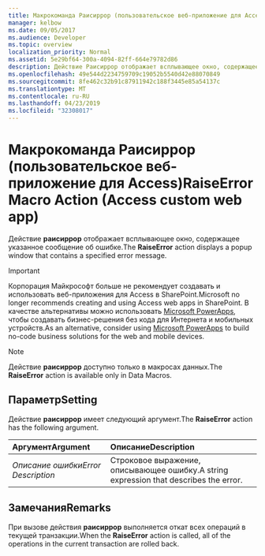 ```yaml
---
title: Макрокоманда Раисиррор (пользовательское веб-приложение для Access)
manager: kelbow
ms.date: 09/05/2017
ms.audience: Developer
ms.topic: overview
localization_priority: Normal
ms.assetid: 5e29bf64-300a-4094-82ff-664e79782d86
description: Действие Раисиррор отображает всплывающее окно, содержащее указанное сообщение об ошибке.
ms.openlocfilehash: 49e544d2234759709c19052b5540d42e88070849
ms.sourcegitcommit: 8fe462c32b91c87911942c188f3445e85a54137c
ms.translationtype: MT
ms.contentlocale: ru-RU
ms.lasthandoff: 04/23/2019
ms.locfileid: "32308017"
---
```

# <a name="raiseerror-macro-action-access-custom-web-app"></a><span data-ttu-id="711a9-103">Макрокоманда Раисиррор (пользовательское веб-приложение для Access)</span><span class="sxs-lookup"><span data-stu-id="711a9-103">RaiseError Macro Action (Access custom web app)</span></span>

<span data-ttu-id="711a9-104">Действие **раисиррор** отображает всплывающее окно, содержащее указанное сообщение об ошибке.</span><span class="sxs-lookup"><span data-stu-id="711a9-104">The **RaiseError** action displays a popup window that contains a specified error message.</span></span> 
  
> [!IMPORTANT]
> <span data-ttu-id="711a9-105">Корпорация Майкрософт больше не рекомендует создавать и использовать веб-приложения для Access в SharePoint.</span><span class="sxs-lookup"><span data-stu-id="711a9-105">Microsoft no longer recommends creating and using Access web apps in SharePoint.</span></span> <span data-ttu-id="711a9-106">В качестве альтернативы можно использовать [Microsoft PowerApps](https://powerapps.microsoft.com/en-us/), чтобы создавать бизнес-решения без кода для Интернета и мобильных устройств.</span><span class="sxs-lookup"><span data-stu-id="711a9-106">As an alternative, consider using [Microsoft PowerApps](https://powerapps.microsoft.com/en-us/) to build no-code business solutions for the web and mobile devices.</span></span> 
  
> [!NOTE]
> <span data-ttu-id="711a9-107">Действие **раисиррор** доступно только в макросах данных.</span><span class="sxs-lookup"><span data-stu-id="711a9-107">The **RaiseError** action is available only in Data Macros.</span></span> 
  
## <a name="setting"></a><span data-ttu-id="711a9-108">Параметр</span><span class="sxs-lookup"><span data-stu-id="711a9-108">Setting</span></span>

<span data-ttu-id="711a9-109">Действие **раисиррор** имеет следующий аргумент.</span><span class="sxs-lookup"><span data-stu-id="711a9-109">The **RaiseError** action has the following argument.</span></span> 
  
|<span data-ttu-id="711a9-110">**Аргумент**</span><span class="sxs-lookup"><span data-stu-id="711a9-110">**Argument**</span></span>|<span data-ttu-id="711a9-111">**Описание**</span><span class="sxs-lookup"><span data-stu-id="711a9-111">**Description**</span></span>|
|:-----|:-----|
| <span data-ttu-id="711a9-112">_Описание ошибки_</span><span class="sxs-lookup"><span data-stu-id="711a9-112">_Error Description_</span></span> <br/> |<span data-ttu-id="711a9-113">Строковое выражение, описывающее ошибку.</span><span class="sxs-lookup"><span data-stu-id="711a9-113">A string expression that describes the error.</span></span>  <br/> |
   
## <a name="remarks"></a><span data-ttu-id="711a9-114">Замечания</span><span class="sxs-lookup"><span data-stu-id="711a9-114">Remarks</span></span>

<span data-ttu-id="711a9-115">При вызове действия **раисиррор** выполняется откат всех операций в текущей транзакции.</span><span class="sxs-lookup"><span data-stu-id="711a9-115">When the **RaiseError** action is called, all of the operations in the current transaction are rolled back.</span></span> 
  

